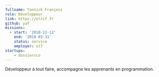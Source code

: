 ```yaml
---
fullname: Yannick François
role: Développeur
link: https://elsif.fr
github: yaf
missions:
  - start: '2018-12-12'
    end: '2019-03-31'
    status: service
    employer: ut7
startups:
    - dossiersco
---
```


Développeur à tout faire, accompagne les apprenants en programmation.
